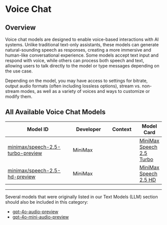 # Voice Chat

## Overview

Voice chat models are designed to enable voice-based interactions with AI systems. Unlike traditional text-only assistants, these models can generate natural-sounding speech as responses, creating a more immersive and human-like conversational experience. Some models accept text input and respond with voice, while others can process both speech and text, allowing users to talk directly to the model or type messages depending on the use case.

Depending on the model, you may have access to settings for bitrate, output audio formats (often including lossless options), stream vs. non-stream modes, as well as a variety of voices and ways to customize or modify them.

## All Available Voice Chat Models

<table><thead><tr><th width="284.4000244140625">Model ID</th><th width="132.79998779296875">Developer</th><th width="112">Context</th><th>Model Card</th></tr></thead><tbody><tr><td><a href="minimax/speech-2.5-turbo-preview.md">minimax/speech-2.5-turbo-preview</a></td><td>MiniMax</td><td></td><td><a href="https://aimlapi.com/models/minimax-speech-2-5-turbo">MiniMax Speech 2.5 Turbo</a></td></tr><tr><td><a href="minimax/speech-2.5-hd-preview.md">minimax/speech-2.5-hd-preview</a></td><td>MiniMax</td><td></td><td><a href="https://aimlapi.com/models/minimax-speech-2-5-hd">MiniMax Speech 2.5 HD</a></td></tr></tbody></table>

***

Several models that were originally listed in our Text Models (LLM) section should also be included in this category:

* [gpt-4o-audio-preview](../../text-models-llm/openai/gpt-4o-audio-preview.md)
* [gpt-4o-mini-audio-preview](../../text-models-llm/openai/gpt-4o-mini-audio-preview.md)

